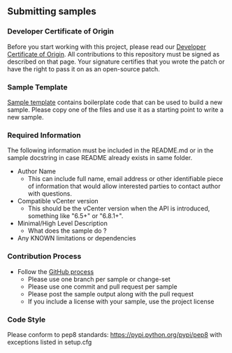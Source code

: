 ## Submitting samples

### Developer Certificate of Origin

Before you start working with this project, please read our [Developer Certificate of Origin](https://cla.vmware.com/dco). All contributions to this repository must be signed as described on that page. Your signature certifies that you wrote the patch or have the right to pass it on as an open-source patch.

### Sample Template

[Sample template](sample_template) contains boilerplate code that can be used to build a new sample.
Please copy one of the files and use it as a starting point to write a new sample.

### Required Information

The following information must be included in the README.md or in the sample docstring in case README already exists in same folder.
* Author Name
  * This can include full name, email address or other identifiable piece of information that would allow interested parties to contact author with questions.
* Compatible vCenter version
  * This should be the vCenter version when the API is introduced, something like "6.5+" or "6.8.1+".
* Minimal/High Level Description
  * What does the sample do ?
* Any KNOWN limitations or dependencies

### Contribution Process

* Follow the [GitHub process](https://help.github.com/articles/fork-a-repo)
  * Please use one branch per sample or change-set
  * Please use one commit and pull request per sample
  * Please post the sample output along with the pull request
  * If you include a license with your sample, use the project license

### Code Style

Please conform to pep8 standards: https://pypi.python.org/pypi/pep8 with exceptions listed in setup.cfg
